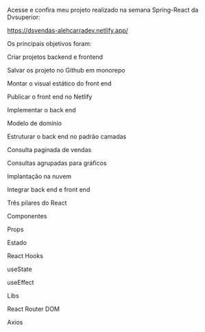 Acesse e confira meu projeto realizado na semana Spring-React da Dvsuperior:


https://dsvendas-alehcarradev.netlify.app/




Os principais objetivos foram:

Criar projetos backend e frontend

Salvar os projeto no Github em monorepo

Montar o visual estático do front end

Publicar o front end no Netlify

Implementar o back end

Modelo de domínio

Estruturar o back end no padrão camadas

Consulta paginada de vendas

Consultas agrupadas para gráficos

Implantação na nuvem

Integrar back end e front end

Três pilares do React

Componentes

Props

Estado

React Hooks

useState

useEffect

Libs

React Router DOM

Axios

